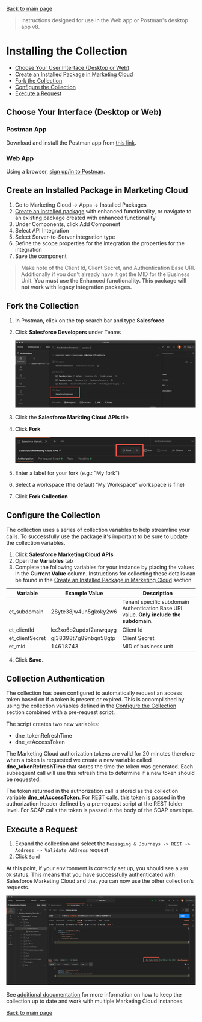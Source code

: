[Back to main page](README.md)

> Instructions designed for use in the Web app or Postman's desktop app v8.

# Installing the Collection

- [Choose Your User Interface (Desktop or Web)](#choose-your-interface)
- [Create an Installed Package in Marketing Cloud](#create-an-installed-package-in-marketing-cloud)
- [Fork the Collection](#fork-the-collection)
- [Configure the Collection](#configure-the-collection)
- [Execute a Request](#execute-a-request)

## Choose Your Interface (Desktop or Web)

### Postman App

Download and install the Postman app from [this link](https://www.postman.com/downloads).

### Web App
Using a browser, [sign up/in to Postman](https://identity.getpostman.com/login).

## Create an Installed Package in Marketing Cloud

1. Go to Marketing Cloud -> Apps -> Installed Packages
2. [Create an installed package](https://developer.salesforce.com/docs/atlas.en-us.mc-app-development.meta/mc-app-development/install-packages.htm) with enhanced functionality, or navigate to an existing package created with enhanced functionality
3. Under Components, click Add Component
4. Select API Integration
5. Select Server-to-Server integration type
6. Define the scope properties for the integration the properties for the integration
7. Save the component

>Make note of the Client Id, Client Secret, and Authentication Base URI. Additionally if you don't already have it get the MID for the Business Unit. **You must use the Enhanced functionality. This package will not work with legacy integration packages.**

## Fork the Collection

1. In Postman, click on the top search bar and type **Salesforce**
2. Click **Salesforce Developers** under Teams

    ![Searching for Salesforce screenshot](images/search-salesforce.png)

3. Click the **Salesforce Markting Cloud APIs** tile
4. Click **Fork**

    ![Fork button screenshot](images/fork-button.png)

5. Enter a label for your fork (e.g.: “My fork”)
6. Select a workspace (the default “My Workspace” workspace is fine)
7. Click **Fork Collection**

## Configure the Collection

The collection uses a series of collection variables to help streamline your calls. To successfully use the package it's important to be sure to update the collection variables.

1. Click **Salesforce Marketing Cloud APIs**
2. Open the **Variables** tab
3. Complete the following variables for your instance by placing the values in the **Current Value** column. Instructions for collecting these details can be found in the [Create an Installed Package in Marketing Cloud](#create-an-installed-package-in-marketing-cloud) section

|Variable|Example Value|Description|
|-|-|-|
|et_subdomain|28yte38jw4un5gkoky2w6|Tenant specific subdomain Authentication Base URI value. **Only include the subdomain.**|
|et_clientId|kx2xo6o2updxf2anwquyg|Client Id|
|et_clientSecret|gj38398t7g89nbqn58gtp|Client Secret|
|et_mid|14618743|MID of business unit|

4. Click **Save**.

## Collection Authentication

The collection has been configured to automatically request an access token based on if a token is present or expired. This is accomplished by using the collection variables defined in the [Configure the Collection](#configure-the-collection) section combined with a pre-request script. 

The script creates two new variables:
* dne_tokenRefreshTime 
* dne_etAccessToken 

The Marketing Cloud authorization tokens are valid for 20 minutes therefore when a token is requested we create a new variable called **dne_tokenRefreshTime** that stores the time the token was generated. Each subsequent call will use this refresh time to determine if a new token should be requested.

The token returned in the authorization call is stored as the collection variable **dne_etAccessToken**. For REST calls, this token is passed in the authorization header defined by a pre-request script at the REST folder level. For SOAP calls the token is passed in the body of the SOAP envelope.

## Execute a Request

1. Expand the collection and select the `Messaging & Journeys -> REST -> Address -> Validate Address` request
1. Click `Send`

At this point, if your environment is correctly set up, you should see a `200 OK` status. This means that you have successfully authenticated with Salesforce Marketing Cloud and that you can now use the other collection’s requests.

![Validate Address Success](images/validate-address-200.png)

See [additional documentation](README.md#additional-documentation) for more information on how to keep the collection up to date and work with multiple Marketing Cloud instances.


[Back to main page](README.md)